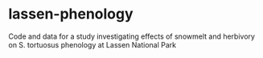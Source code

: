 # lassen-phenology
Code and data for a study investigating effects of snowmelt and herbivory on S. tortuosus phenology at Lassen National Park
